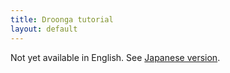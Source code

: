 ```yaml
---
title: Droonga tutorial
layout: default
---
```


Not yet available in English. See [Japanese version](/ja/tutorial).

